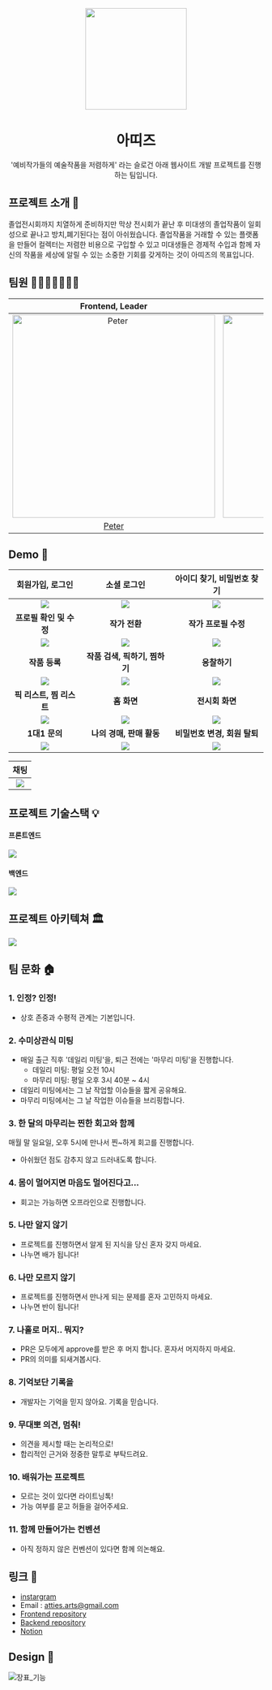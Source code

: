 <p align="middle" >
  <img width="200px;" src="https://user-images.githubusercontent.com/62178788/216916936-4ff2970f-6d8c-45e4-a306-1b6be76f2f70.svg"/>
</p>
<h1 align="middle">아띠즈</h1>
<p align="middle">'예비작가들의 예술작품을 저렴하게' 라는 슬로건 아래 웹사이트 개발 프로젝트를 진행하는 팀입니다.</p>

## 프로젝트 소개 📝

졸업전시회까지 치열하게 준비하지만 막상 전시회가 끝난 후 미대생의 졸업작품이 일회성으로 끝나고 방치,폐기된다는 점이 아쉬웠습니다. 졸업작품을 거래할 수 있는 플랫폼을 만들어 컬렉터는 저렴한 비용으로 구입할 수 있고 미대생들은 경제적 수입과 함께 자신의 작품을 세상에 알릴 수 있는 소중한 기회를 갖게하는 것이 아띠즈의 목표입니다.

## 팀원 👨‍👨‍👧‍👧👩‍👦‍👦

|                                         Frontend, Leader                                         |                                         Frontend                                          |                                                                 Frontend                                                                 |                                          Backend                                           |                                         Backend                                         |                                                                 Backend                                                                  |
| :---------------------------------------------------------------------------------------: | :---------------------------------------------------------------------------------------: | :--------------------------------------------------------------------------------------------------------------------------------------: | :----------------------------------------------------------------------------------------: | :-------------------------------------------------------------------------------------: | :--------------------------------------------------------------------------------------------------------------------------------------: |
| <img src="https://avatars.githubusercontent.com/u/62178788?v=4" width=400px alt="Peter"/> | <img src="https://avatars.githubusercontent.com/u/92621861?v=4" width=400px alt="Jacob"/> | <img src="https://user-images.githubusercontent.com/62178788/217483981-79c57b54-7f2a-4b8d-921a-38cfe3df1df0.png" width=400px alt="Max"/> | <img src="https://avatars.githubusercontent.com/u/71515740?v=4" width=400px alt="Carrick"> | <img src="https://avatars.githubusercontent.com/u/83302344?v=4" width=400px alt="Choo"> | <img src="https://user-images.githubusercontent.com/62178788/217484706-f58f77bd-4554-4852-9d8e-506f465ea41d.jpeg" width=400px alt="Poo"> |
|                           [Peter](https://github.com/gueit214)                            |                           [Jacob](https://github.com/joooonis)                            |                                                  [Max](https://github.com/GeonwooShin)                                                   |                            [Carrick](https://github.com/Gyubam)                            |                         [Choo](https://github.com/ChooSeoyeon)                          |                                                   [Poo](https://github.com/junyoung-c)                                                   |

## Demo 🚀

|             회원가입, 로그인              |                소셜 로그인                |        아이디 찾기, 비밀번호 찾기         |
| :---------------------------------------: | :---------------------------------------: | :---------------------------------------: |
| <img src=https://i.imgur.com/VVWOO8N.gif> | <img src=https://i.imgur.com/eBGYJOS.gif> | <img src=https://i.imgur.com/XNYLOJ5.gif> |
|        <b>프로필 확인 및 수정</b>         |             <b>작가 전환</b>              |          <b>작가 프로필 수정</b>          |
| <img src=https://i.imgur.com/8d0ShLm.gif> | <img src=https://i.imgur.com/QQqFxsk.gif> | <img src=https://i.imgur.com/8DdO2Sj.gif> |
|             <b>작품 등록</b>              |     <b>작품 검색, 픽하기, 찜하기</b>      |              <b>응찰하기</b>              |
| <img src=https://i.imgur.com/HDCrUWW.gif> | <img src=https://i.imgur.com/c9MQc21.gif> | <img src=https://i.imgur.com/yx6pzPh.gif> |
|        <b>픽 리스트, 찜 리스트</b>        |              <b>홈 화면</b>               |            <b>전시회 화면</b>             |
| <img src=https://i.imgur.com/N4YkbpU.gif> | <img src=https://i.imgur.com/HrnHKZD.gif> | <img src=https://i.imgur.com/0qFzuKI.gif> |
|             <b>1대1 문의</b>              |        <b>나의 경매, 판매 활동</b>        |      <b>비밀번호 변경, 회원 탈퇴</b>      |
| <img src=https://i.imgur.com/5ylGCYS.gif> | <img src=https://i.imgur.com/NjDepQz.gif> | <img src=https://i.imgur.com/V5NBytW.gif> |

|                   채팅                    |
| :---------------------------------------: |
| <img src=https://i.imgur.com/5OfYxyK.gif> |

## 프로젝트 기술스택 💡

#### 프론트엔드

![](https://i.imgur.com/KN4SEfW.png)

#### 백엔드

![](https://i.imgur.com/PHbQSIB.png)

## 프로젝트 아키텍쳐 🏛

![](https://i.imgur.com/JpywMLl.png)

## 팀 문화 🏠

### 1. 인정? 인정!

- 상호 존중과 수평적 관계는 기본입니다.

### 2. 수미상관식 미팅

- 매일 출근 직후 '데일리 미팅'을, 퇴근 전에는 '마무리 미팅'을 진행합니다.
  - 데일리 미팅: 평일 오전 10시
  - 마무리 미팅: 평일 오후 3시 40분 ~ 4시
- 데일리 미팅에서는 그 날 작업할 이슈들을 짧게 공유해요.
- 마무리 미팅에서는 그 날 작업한 이슈들을 브리핑합니다.

### 3. 한 달의 마무리는 찐한 회고와 함께

매월 말 일요일, 오후 5시에 만나서 찐~하게 회고를 진행합니다.

- 아쉬웠던 점도 감추지 않고 드러내도록 합니다.

### 4. 몸이 멀어지면 마음도 멀어진다고...

- 회고는 가능하면 오프라인으로 진행합니다.

### 5. 나만 알지 않기

- 프로젝트를 진행하면서 알게 된 지식을 당신 혼자 갖지 마세요.
- 나누면 배가 됩니다!

### 6. 나만 모르지 않기

- 프로젝트를 진행하면서 만나게 되는 문제를 혼자 고민하지 마세요.
- 나누면 반이 됩니다!

### 7. 나홀로 머지.. 뭐지?

- PR은 모두에게 approve를 받은 후 머지 합니다. 혼자서 머지하지 마세요.
- PR의 의미를 되새겨봅시다.

### 8. 기억보단 기록을

- 개발자는 기억을 믿지 않아요. 기록을 믿습니다.

### 9. 무대뽀 의견, 멈춰!

- 의견을 제시할 때는 논리적으로!
- 합리적인 근거와 정중한 말투로 부탁드려요.

### 10. 배워가는 프로젝트

- 모르는 것이 있다면 라이트닝톡!
- 가능 여부를 묻고 허들을 걸어주세요.

### 11. 함께 만들어가는 컨벤션

- 아직 정하지 않은 컨벤션이 있다면 함께 의논해요.

## 링크 🔗

- [instargram](https://www.instagram.com/atties_art/)
- Email : atties.arts@gmail.com
- [Frontend repository](https://github.com/Att-ies/frontend)
- [Backend repository](https://github.com/Att-ies/backend)
- [Notion](https://www.notion.so/guesung/Atties-006329d5eca0417a889a6fcf7ebe43d3?pvs=4)

## Design 🎨
![장표_기능](https://github.com/Att-ies/.github/assets/62178788/fd9ef377-872c-42c0-8170-84cc59f89202)



<!-- [![Netlify Status](https://api.netlify.com/api/v1/badges/0d1a3af0-370b-436d-b41d-545af4adf856/deploy-status)](https://app.netlify.com/sites/attiess/deploys)--!>
